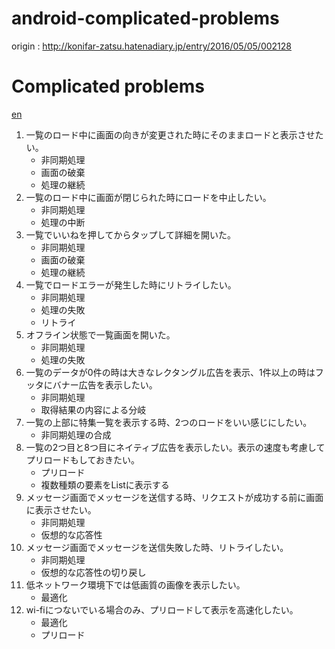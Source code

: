 # android-complicated-problems

origin : http://konifar-zatsu.hatenadiary.jp/entry/2016/05/05/002128

# Complicated problems

[en](README.md)

1. 一覧のロード中に画面の向きが変更された時にそのままロードと表示させたい。
   - 非同期処理
   - 画面の破棄
   - 処理の継続
1. 一覧のロード中に画面が閉じられた時にロードを中止したい。
   - 非同期処理
   - 処理の中断
1. 一覧でいいねを押してからタップして詳細を開いた。
   - 非同期処理
   - 画面の破棄
   - 処理の継続
1. 一覧でロードエラーが発生した時にリトライしたい。
   - 非同期処理
   - 処理の失敗
   - リトライ
1. オフライン状態で一覧画面を開いた。
   - 非同期処理
   - 処理の失敗
1. 一覧のデータが0件の時は大きなレクタングル広告を表示、1件以上の時はフッタにバナー広告を表示したい。
   - 非同期処理
   - 取得結果の内容による分岐
1. 一覧の上部に特集一覧を表示する時、2つのロードをいい感じにしたい。
   - 非同期処理の合成
1. 一覧の2つ目と8つ目にネイティブ広告を表示したい。表示の速度も考慮してプリロードもしておきたい。
   - プリロード
   - 複数種類の要素をListに表示する
1. メッセージ画面でメッセージを送信する時、リクエストが成功する前に画面に表示させたい。
   - 非同期処理
   - 仮想的な応答性
1. メッセージ画面でメッセージを送信失敗した時、リトライしたい。
   - 非同期処理
   - 仮想的な応答性の切り戻し
1. 低ネットワーク環境下では低画質の画像を表示したい。
   - 最適化 
1. wi-fiにつないでいる場合のみ、プリロードして表示を高速化したい。
   - 最適化
   - プリロード